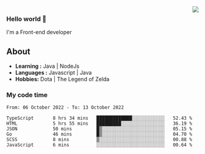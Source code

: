 <img align='right' src="https://github-readme-stats.vercel.app/api?username=jumodada&show_icons=true&theme=vue">

### Hello world 👋

I'm a Front-end developer 
    
## About
-  **Learning :** Java | NodeJs
-  **Languages :** Javascript | Java
-  **Hobbies:** Dota | The Legend of Zelda

### My code time

<!--START_SECTION:waka-->

```text
From: 06 October 2022 - To: 13 October 2022

TypeScript       8 hrs 34 mins   █████████████░░░░░░░░░░░░   52.43 %
HTML             5 hrs 55 mins   █████████░░░░░░░░░░░░░░░░   36.19 %
JSON             50 mins         █▒░░░░░░░░░░░░░░░░░░░░░░░   05.15 %
Go               46 mins         █▒░░░░░░░░░░░░░░░░░░░░░░░   04.70 %
SCSS             8 mins          ▒░░░░░░░░░░░░░░░░░░░░░░░░   00.88 %
JavaScript       6 mins          ░░░░░░░░░░░░░░░░░░░░░░░░░   00.64 %
```

<!--END_SECTION:waka-->
